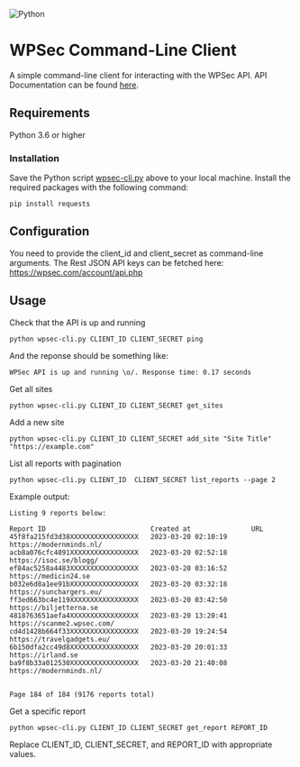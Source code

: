 ![Python](https://img.shields.io/badge/python-3670A0?style=for-the-badge&logo=python&logoColor=ffdd54)
# WPSec Command-Line Client
A simple command-line client for interacting with the WPSec API. API Documentation can be found [here](https://api.wpsec.com/api/documentation).

## Requirements
Python 3.6 or higher
### Installation
Save the Python script [wpsec-cli.py](wpsec-cli.py) above to your local machine.
Install the required packages with the following command:
```
pip install requests
```
## Configuration

You need to provide the client_id and client_secret as command-line arguments. The Rest JSON API keys can be fetched here: https://wpsec.com/account/api.php

## Usage
Check that the API is up and running
```
python wpsec-cli.py CLIENT_ID CLIENT_SECRET ping
```

And the reponse should be something like:
```
WPSec API is up and running \o/. Response time: 0.17 seconds
```

Get all sites
```
python wpsec-cli.py CLIENT_ID CLIENT_SECRET get_sites
```
Add a new site
```
python wpsec-cli.py CLIENT_ID CLIENT_SECRET add_site "Site Title" "https://example.com"
```
List all reports with pagination
```
python wpsec-cli.py CLIENT_ID  CLIENT_SECRET list_reports --page 2
```
Example output:
```
Listing 9 reports below:

Report ID                          Created at               URL
45f8fa215fd3d38XXXXXXXXXXXXXXXXX   2023-03-20 02:10:19      https://modernminds.nl/
acb8a076cfc4891XXXXXXXXXXXXXXXXX   2023-03-20 02:52:18      https://isoc.se/blogg/
ef84ac5258a4483XXXXXXXXXXXXXXXXX   2023-03-20 03:16:52      https://medicin24.se
b032e6d8a1ee91bXXXXXXXXXXXXXXXXX   2023-03-20 03:32:18      https://sunchargers.eu/
ff3ed663bc4e119XXXXXXXXXXXXXXXXX   2023-03-20 03:42:50      https://biljetterna.se
4818763651aefa4XXXXXXXXXXXXXXXXX   2023-03-20 13:20:41      https://scanme2.wpsec.com/
cd4d1428b664f33XXXXXXXXXXXXXXXXX   2023-03-20 19:24:54      https://travelgadgets.eu/
6b150dfa2cc49d8XXXXXXXXXXXXXXXXX   2023-03-20 20:01:33      https://irland.se
ba9f8b33a012530XXXXXXXXXXXXXXXXX   2023-03-20 21:40:08      https://modernminds.nl/


Page 184 of 184 (9176 reports total)
```
Get a specific report
```
python wpsec-cli.py CLIENT_ID CLIENT_SECRET get_report REPORT_ID
```
Replace CLIENT_ID, CLIENT_SECRET, and REPORT_ID with appropriate values.
